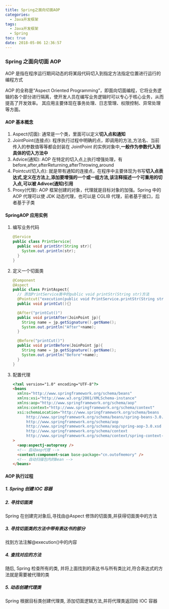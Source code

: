 ```yaml
---
title: Spring之面向切面AOP
categories:
  - Java开发框架
tags:
  - Java开发框架
  - Spring
toc: true
date: 2018-05-06 12:36:57
---
```


### Spring 之面向切面 AOP

AOP 是指在程序运行期间动态的将某段代码切入到指定方法指定位置进行运行的编程方式

AOP 的全称是“Aspect Oriented Programming”，即面向切面编程，它将业务逻辑的各个部分进行隔离，使开发人员在编写业务逻辑时可以专心于核心业务，从而提高了开发效率。
其应用主要体现在事务处理、日志管理、权限控制、异常处理等方面。

#### AOP 基本概念

1. Aspect(切面): 通常是一个类，里面可以定义**切入点和通知**
2. JointPoint(连接点): 程序执行过程中明确的点，即调用的方法,方法名、当前传入的参数值等等都会封装在 JointPoint 的实例对象中,**一般作为参数代入到具体的切入方法中**
3. Advice(通知): AOP 在特定的切入点上执行增强处理，有 before,after,afterReturning,afterThrowing,around
4. Pointcut(切入点): 就是带有通知的连接点，在程序中主要体现为书写**切入点表达式,定义在方法上,添加要增强的一个或一组方法,该注释描述一个可重用的切入点,可以被 Adivce(通知)引用**
5. Proxy(代理): AOP 框架创建的对象，代理就是目标对象的加强。Spring 中的 AOP 代理可以使 JDK 动态代理，也可以是 CGLIB 代理，前者基于接口，后者基于子类

#### SpringAOP 应用实例

1. 编写业务代码

    ```java
    @Service
    public class PrintService{
      public void printStr(String str){
        System.out.println(str);
      }
    }
    ```

2. 定义一个切面类

    ```java
    @Component
    @Aspect
    public class PrintAspect{
      // 添加PrintService类中的public void printStr(String str)方法
      @Pointcut("execution(public void PrintService.printStr(String str))")
      public void printCut(){}

      @After("printCut()")
      public void printAfter(JoinPoint jp){
        String name = jp.getSignature().getName();
        System.out.println("After"+name);
      }

      @Before("printCut()")
      public void printBefore(JoinPoint jp){
        String name = jp.getSignature().getName();
        System.out.println("Before"+name);
      }
    }
    ```

3. 配置代理

    ```html
    <?xml version="1.0" encoding="UTF-8"?>
    <beans
      xmlns="http://www.springframework.org/schema/beans"
      xmlns:xsi="http://www.w3.org/2001/XMLSchema-instance"
      xmlns:aop="http://www.springframework.org/schema/aop"
      xmlns:context="http://www.springframework.org/schema/context"
      xsi:schemaLocation="http://www.springframework.org/schema/beans
          http://www.springframework.org/schema/beans/spring-beans-3.0.xsd
          http://www.springframework.org/schema/aop
          http://www.springframework.org/schema/aop/spring-aop-3.0.xsd
          http://www.springframework.org/schema/context
          http://www.springframework.org/schema/context/spring-context-3.1.xsd"
    >
      <aop:aspectj-autoproxy />
      <!-- 启动aop代理 -->
      <context:component-scan base-package="cn.outofmemory" />
      <!-- 自动扫描包内的Bean -->
    </beans>
    ```

#### AOP 执行过程

##### 1. Spring 创建 IOC 容器

##### 2. 寻找切面类

Spring 在创建完对象后,寻找由@Aspect 修饰的切面类,并获得切面类中的方法

##### 3. 寻找切面类的方法中带有表达书的部分

找到方法注解@execution()中的内容

##### 4. 查找对应的方法

随后, Spring 检查所有的类, 并将上面找到的表达书与所有类比对,符合表达式的方法就是需要被代理的类

##### 5. 动态创建代理类

Spring 根据目标类创建代理类, 添加切面逻辑方法,并将代理类返回给 IOC 容器
